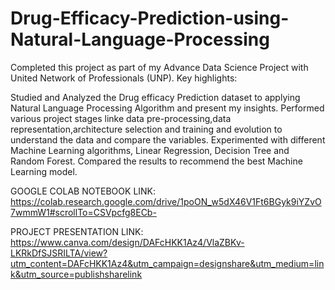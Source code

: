 # Drug-Efficacy-Prediction-using-Natural-Language-Processing
Completed this project as part of my Advance Data Science Project with United Network of Professionals (UNP). Key highlights:

Studied and Analyzed the Drug efficacy Prediction dataset to applying Natural Language Processing Algorithm and present my insights. Performed various project stages linke data pre-processing,data representation,architecture selection and training and evolution to understand the data and compare the variables. Experimented with different Machine Learning algorithms, Linear Regression, Decision Tree and Random Forest. Compared the results to recommend the best Machine Learning model.

GOOGLE COLAB NOTEBOOK LINK: https://colab.research.google.com/drive/1poON_w5dX46V1Ft6BGyk9iYZvO7wmmW1#scrollTo=CSVpcfg8ECb-

PROJECT PRESENTATION LINK: https://www.canva.com/design/DAFcHKK1Az4/VlaZBKv-LKRkDfSJSRILTA/view?utm_content=DAFcHKK1Az4&utm_campaign=designshare&utm_medium=link&utm_source=publishsharelink
